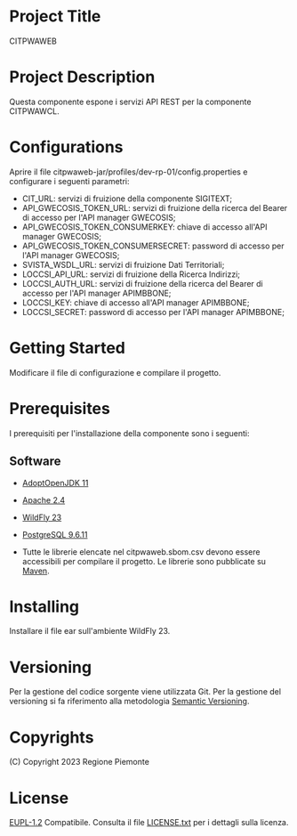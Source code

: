 # Project Title
CITPWAWEB

# Project Description
Questa componente espone i servizi API REST per la componente CITPWAWCL.

# Configurations
Aprire il file citpwaweb-jar/profiles/dev-rp-01/config.properties e configurare i seguenti parametri:
- CIT_URL: servizi di fruizione della componente SIGITEXT;
- API_GWECOSIS_TOKEN_URL: servizi di fruizione della ricerca del Bearer di accesso per l'API manager GWECOSIS;
- API_GWECOSIS_TOKEN_CONSUMERKEY: chiave di accesso all'API manager GWECOSIS;
- API_GWECOSIS_TOKEN_CONSUMERSECRET: password di accesso per l'API manager GWECOSIS;
- SVISTA_WSDL_URL: servizi di fruizione Dati Territoriali;
- LOCCSI_API_URL: servizi di fruizione della Ricerca Indirizzi;
- LOCCSI_AUTH_URL: servizi di fruizione della ricerca del Bearer di accesso per l'API manager APIMBBONE;
- LOCCSI_KEY: chiave di accesso all'API manager APIMBBONE;
- LOCCSI_SECRET: password di accesso per l'API manager APIMBBONE;

# Getting Started 
Modificare il file di configurazione e compilare il progetto.

# Prerequisites
I prerequisiti per l'installazione della componente sono i seguenti:
## Software
- [AdoptOpenJDK 11](https://openjdk.org)
- [Apache 2.4](https://www.apache.org)
- [WildFly 23](https://www.wildfly.org)
- [PostgreSQL 9.6.11](https://www.postgresql.org)

- Tutte le librerie elencate nel citpwaweb.sbom.csv devono essere accessibili per compilare il progetto. Le librerie sono pubblicate su [Maven](https://maven.apache.org/).

# Installing
Installare il file ear sull'ambiente WildFly 23.  

# Versioning
Per la gestione del codice sorgente viene utilizzata Git. Per la gestione del versioning si fa riferimento alla metodologia [Semantic Versioning](https://semver.org/).

# Copyrights
(C) Copyright 2023 Regione Piemonte

# License
[EUPL-1.2](https://joinup.ec.europa.eu/collection/eupl/eupl-text-11-12) Compatibile. Consulta il file [LICENSE.txt](LICENSE.txt) per i dettagli sulla licenza.
